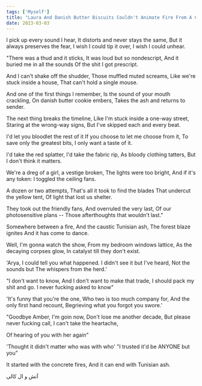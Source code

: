 ```yaml
---
tags: ['Myself']
title: "Laura And Danish Butter Biscuits Couldn't Animate Fire From A Corpse: آتش، کالی"
date: 2023-03-03
---
```


I pick up every sound I hear,
It distorts and never stays the same,
But it always preserves the fear,
I wish I could tip it over,
I wish I could unhear.

"There was a thud and it sticks,
It was loud but so nondescript,
And it buried me in all the sounds
Of the shit I got prescript.

And I can't shake off the shudder,
Those muffled muted screams,
Like we're stuck inside a house,
That can't hold a single mouse.

And one of the first things I remember,
Is the sound of your mouth crackling,
On danish butter cookie embers,
Takes the ash and returns to sender.

The next thing breaks the timeline,
Like I'm stuck inside a one-way street,
Staring at the wrong-way signs,
But I've skipped each and every beat.

I'd let you bloodlet the rest of it 
If you choose to let me choose from it,
To save only the greatest bits,
I only want a taste of it.

I'd take the red splatter,
I'd take the fabric rip,
As bloody clothing tatters,
But I don't think it matters.

We're a dreg of a girl, a vestige broken,
The lights were too bright,
And if it's any token:
I toggled the ceiling fans.

A dozen or two attempts,
That's all it took to find the blades
That undercut the yellow tent,
Of light that lost us shelter.

They took out the friendly fans,
And overruled the very last,
Of our photosensitive plans --
Those afterthoughts that wouldn't last."

Somewhere between a fire,
And the caustic Tunisian ash,
The forest blaze ignites
And it has come to dance.

Well, I'm gonna watch the show,
From my bedroom windows lattice,
As the decaying corpses glow,
In catalyst till they don't exist.

'Arya, I could tell you what happened.
I didn't see it but I've heard,
Not the sounds but
The whispers from the herd.'

"I don't want to know,
And I don't want to make that trade,
I should pack my shit and go.
I never fucking asked to know"

'It's funny that you're the one,
Who two is too much company for,
And the only first hand recount,
Begrieving what you forgot you swore.'

"Goodbye Amber, I'm goin now,
Don't lose me another decade,
But please never fucking call,
I can't take the heartache,

Of hearing of you with her again"

'Thought it didn't matter who was with who'
"I trusted it'd be ANYONE but you"

It started with the concrete fires,
And it can end with Tunisian ash.

آتش و ال کالی
